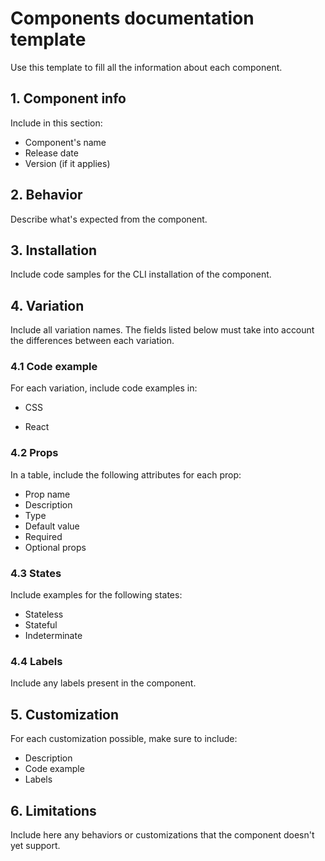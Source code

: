 # Components documentation template

Use this template to fill all the information about each component. 

## 1. Component info
Include in this section: 
- Component's name
- Release date
- Version (if it applies)


## 2. Behavior
Describe what's expected from the component.



## 3. Installation
Include code samples for the CLI installation of the component.



## 4. Variation
Include all variation names. The fields listed below must take into account the differences between each variation.


### 4.1 Code example
For each variation, include code examples in:

- CSS

- React


### 4.2 Props
In a table, include the following attributes for each prop:
 - Prop name  
 - Description  
 - Type  
 - Default value  
 - Required  
 - Optional props  


### 4.3 States 
Include examples for the following states:  
- Stateless    
- Stateful  
- Indeterminate    


### 4.4 Labels
Include any labels present in the component.



## 5. Customization
For each customization possible, make sure to include:  
- Description  
- Code example  
- Labels  


## 6. Limitations
Include here any behaviors or customizations that the component doesn't yet support. 
